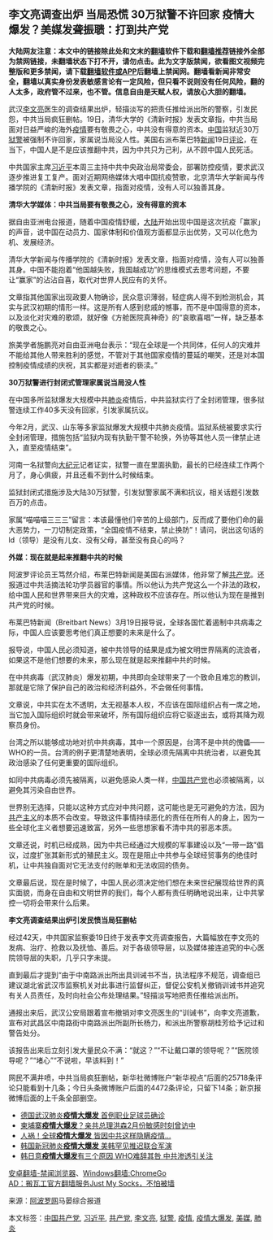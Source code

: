  <h2>李文亮调查出炉 当局恐慌 30万狱警不许回家 疫情大爆发？美媒发聋振聩：打到共产党</h2> <div class="notice"><b>大陆网友注意：本文中的链接除此处和文末的<a href="https://github.com/bannedbook/fanqiang" >翻墙</a>软件下载和<a href="https://github.com/killgcd/justmysocks/blob/master/README.md">翻墙推荐</a>链接外全部为禁网链接，未翻墙状态下打不开，请勿点击。此为文字版禁闻，欲看图文视频完整版和更多禁闻，请下载<a href="https://github.com/bannedbook/fanqiang">翻墙软件或APP</a>后翻墙上禁闻网。翻墙看新闻非常安全，翻墙以真实身份发表敏感言论有一定风险，但只看不说则没有任何风险，翻的人太多，政府管不过来，也不管。信息自由是天赋人权，请放心大胆的翻墙。</b></div>  <div class="entry"> <p id="summary">武汉<a href="https://www.bannedbook.org/bnews/tag/%e6%9d%8e%e6%96%87%e4%ba%ae/" class="st_tag internal_tag" rel="tag" title="标签 李文亮 下的日志">李文亮</a>医生的调查结果出炉，轻描淡写的把责任推给派出所的警察，引发民怨，中共当局疯狂删帖。19日，清华大学的《清新时报》发表文章指，中共当局面对日益严峻的海外<a href="https://www.bannedbook.org/bnews/tag/%E7%96%AB%E6%83%85/" class="st_tag internal_tag" rel="tag" title="标签 疫情 下的日志">疫情</a>要有敬畏之心，中共没有得意的资本。<span class='wp_keywordlink_affiliate'><a href="https://www.bannedbook.org/" title="中国" target="_blank">中国</a></span>监狱近30万<a href="https://www.bannedbook.org/bnews/tag/%E7%8B%B1%E8%AD%A6/" class="st_tag internal_tag" rel="tag" title="标签 狱警 下的日志">狱警</a>被强制不许回家，家属说当局没人性。美国右派布莱巴特<span class='wp_keywordlink_affiliate'><a href="https://www.bannedbook.org/" title="新闻">新闻</a></span>19日<span class='wp_keywordlink_affiliate'><a href="https://www.bannedbook.org/bnews/comments/" title="新闻评论" target="_blank">评论</a></span>，在当下，中国人是不是应该推翻中共，因为中共只为己利，从不顾中国人民死活。</p> <p>中共国家主席<a href="https://www.bannedbook.org/bnews/tag/%e4%b9%a0%e8%bf%91%e5%b9%b3/" class="st_tag internal_tag" rel="tag" title="标签 习近平 下的日志">习近平</a>本周三主持中共中央政治局常委会，部署防控疫情，要求武汉逐步推进复工复产。面对近期网络媒体大唱中国抗疫赞歌，北京清华大学新闻与传播学院的《清新时报》发表文章，指面对疫情，没有人可以独善其身。</p> <p><strong>清华大学媒体：中共当局要有敬畏之心，没有得意的资本</strong></p> <p>据自由亚洲电台报道，随着中国疫情舒缓，<span class='wp_keywordlink_affiliate'><a href="https://www.bannedbook.org/" title="大陆" target="_blank">大陆</a></span>开始出现中国是这次抗疫「赢家」的声音，说中国在动员力、国家体制和价值观方面都显示出优势，又可以化危为机、发展经济。</p> <p>清华大学新闻与传播学院的《清新时报》发表文章，指面对疫情，没有人可以独善其身。中国不能抱着“他国越失败，我国越成功”的思维模式去思考问题，不要让“赢家”的沾沾自喜，取代对世界人民应有的关怀。</p> <p>文章指其他国家出现政要人物确诊，民众意识薄弱，轻症病人得不到检测机会，其实与武汉初期的情形一样。这是所有人感到悲戚的憾事，而不是中国得意的资本，以及淡化对灾难的歌颂，就好像《方舱医院真神奇》的“哀歌喜唱”一样，缺乏基本的敬畏之心。</p> <p>旅美学者施鹏亮对自由亚洲电台表示：“现在全球是一个共同体，任何人的灾难并不能给其他人带来胜利的感觉，不管对于其他国家疫情的蔓延的嘲笑，还是对本国控制疫情成绩的庆祝，其实都是对逝者的亵渎。”</p>  <p><strong>30万狱警进行封闭式管理家属说当局没人性</strong></p> <p>在中国多所监狱爆发大规模中共<a href="https://www.bannedbook.org/bnews/tag/%e8%82%ba%e7%82%8e/" class="st_tag internal_tag" rel="tag" title="标签 肺炎 下的日志">肺炎</a>疫情后，中共监狱实行了全封闭管理，很多狱警连续工作40多天没有回家，引发家属抗议。</p> <p>今年2月，武汉、山东等多家监狱爆发大规模中共肺炎疫情。监狱系统被要求实行全封闭管理，措施包括“监狱内现有执勤干警不轮换，外协等其他人员一律禁止进入，直至疫情结束”。</p> <p>河南一名狱警向<span class='wp_keywordlink_affiliate'><a href="http://www.epochtimes.com/" title="大纪元" target="_blank">大纪元</a></span>记者证实，狱警一直在里面执勤，最长的已经连续工作两个月了，身心俱疲，并且还看不到什么时候结束。</p> <p>监狱封闭式措施涉及大陆30万狱警，引发狱警家属不满和抗议，相关话题引发数百万的点击。</p> <p>家属“喵喵喵三三三”留言：本该最懂他们辛苦的上级部门，反而成了要他们命的最大恶势力，一刀切制定政策，“全国疫情不结束，禁止换防”！请问，说出这句话的ld（领导）是没有儿女、没有父母，甚至没有良心的吗？</p> <p><strong>外媒：现在就是起来推翻中共的时候</strong></p>  <p>阿波罗评论员王笃然介绍，布莱巴特新闻是美国右派媒体，他非常了解<a href="https://www.bannedbook.org/bnews/tag/%e5%85%b1%e4%ba%a7%e5%85%9a/" class="st_tag internal_tag" rel="tag" title="标签 共产党 下的日志">共产党</a>。还报道过中共活摘法轮功学员器官的事情。所以他认为共产党这么一个非法的政权，给中国人民和世界带来巨大的灾难，这种政权不应该存在。所以他认为现在是推到共产党的时候。</p> <p>布莱巴特新闻（Breitbart News）3月19日报导说，全球各国忙着遏制中共病毒之际，中国人应该要思考他们真正想要的未来是什么了。</p> <p>报导说，中国人民必须知道，被中共领导的结果是成为被文明世界隔离的流浪者，如果这不是他们想要的未来，那么现在就是起来推翻中共的时候。</p> <p>在中共病毒（武汉肺炎）爆发初期，中共即向全球带来了一个致命且难忘的教训，那就是它除了保护自己的政治和经济利益外，不会做任何事情。</p> <p>文章说，中共实在太不透明，太无视基本人权，不应该在国际组织占有一席之地，当它加入国际组织时就会带来破坏，所有国际组织应将它驱逐出去，或将其降为观察员身份。</p> <p>台湾之所以能够成功地对抗中共病毒，其中一个原因是，台湾不是中共的傀儡——WHO的一员。台湾的例子更清楚地表明，全球必须先隔离中共统治者，以避免其政治感染了任何更重要的国际组织。</p> <p>如同中共病毒必须先被隔离，以避免感染人类一样，<a href="https://www.bannedbook.org/bnews/tag/%e4%b8%ad%e5%9b%bd%e5%85%b1%e4%ba%a7%e5%85%9a/" class="st_tag internal_tag" rel="tag" title="标签 中国共产党 下的日志">中国共产党</a>也必须被隔离，以避免其污染自由世界。</p>  <p>世界别无选择，只能以这种方式应对中共问题，这可能也是无可避免的方法，因为<span class='wp_keywordlink'><a href="https://www.bannedbook.org/forum2/topic6177.html" title="《共产主义的终极目的》" target="_blank">共产主义</a></span>的本质不会改变。导致这件事情持续恶化的责任在所有人的身上，因为一些全球化主义者想要迅速致富，另外一些思想家看不清中共的邪恶本质。</p> <p>文章还说，时机已经成熟，因为中共已经通过大规模的军事建设以及“一带一路”倡议，过度扩张其新形式的殖民主义。现在是阻止中共参与全球经贸事务的绝佳时机，让中共独自面对它无法支付的账单和无法收回的债务。</p> <p>文章最后说，现在是时候了，中国人民必须决定他们想在未来世纪展现给世界的真实面貌，而身在自由和文明世界的我们，每个人都有责任明确地说出来，让中共掌控一切将会带来什么后果。</p> <p><strong>李文亮调查结果出炉引发民愤当局狂删帖</strong></p> <p>经过42天，中共国家监察委19日终于发表李文亮调查报告，大篇幅放在李文亮的发病、治疗、抢救以及抚恤、善后。对于各级领导层，以及媒体接连追究的中心医院领导层的失职，几乎只字未提。</p> <p>直到最后才提到“由于中南路派出所出具训诫书不当，执法程序不规范，调查组已建议湖北省武汉市监察机关对此事进行监督纠正，督促公安机关撤销训诫书并追究有关人员责任，及时向社会公布处理结果。”轻描淡写地把责任推给派出所。</p> <p>通报出来后，武汉公安局跟着宣布撤销对李文亮医生的“训诫书”，向李文亮道歉，宣布对武昌区中南路街中南路派出所副所长杨力，和派出所警察胡桂芳给予记过和警告处分。</p>  <p>该报告出来后立刻引发大量民众不满：“就这？”“不让戴口罩的领导呢？”“医院领导呢？”“堵心”“不说啦，早该料到！”</p> <p>网民不满井喷，中共当局疯狂删帖，新华社微博账户“新华视点”后面的25718条评论只能看到十几条；今日头条微博账户后面的4472条评论，只留下14条；新京报微博后面的上千条全部删空。</p> <ul class='op-related-articles' title='相关阅读'> <li><a href='https://www.bannedbook.org/bnews/worldnews/20200313/1292918.html' target='_blank'>德国武汉肺炎<b>疫情大爆发</b> 首例职业足球员确诊</a></li> <li><a href='https://www.bannedbook.org/bnews/comments/20200312/1292718.html' target='_blank'>柬埔寨<b>疫情大爆发</b>？亲共总理洪森2月份敏感时刻曾访中</a></li> <li><a href='https://www.bannedbook.org/bnews/cnnews/20200228/1285047.html' target='_blank'>人祸！全球<b>疫情大爆发</b> 皆因中共这样隐瞒疫情...</a></li> <li><a href='https://www.bannedbook.org/bnews/worldnews/usa/20200227/1284691.html' target='_blank'>韩国新冠肺炎<b>疫情大爆发</b> 美韩罕见推迟联合军演</a></li> <li><a href='https://www.bannedbook.org/bnews/cbnews/20200227/1284587.html' target='_blank'>韩日意<b>疫情大爆发</b>有三个原因 WHO难辞其咎 中共渗透引关注</a></li> </ul> <div class="texttj"> <a href="https://github.com/bannedbook/fanqiang/wiki/%E5%AE%89%E5%8D%93%E7%BF%BB%E5%A2%99-%E7%A6%81%E9%97%BB%E6%B5%8F%E8%A7%88%E5%99%A8" target="_blank">安卓翻墙-禁闻浏览器</a>、<a href="https://github.com/bannedbook/fanqiang/wiki/Chrome%E4%B8%80%E9%94%AE%E7%BF%BB%E5%A2%99%E5%8C%85" target="_blank">Windows翻墙:ChromeGo</a><br/> <a href="https://github.com/killgcd/justmysocks/blob/master/README.md" target="_blank">AD：搬瓦工官方翻墙服务Just My Socks，不怕被墙</a> </div><p> 来源：<a href="https://www.aboluowang.com/2020/0320/1425315.html" target="_blank">阿波罗网</a>马晏综合报道 </p><a name='sharetosocial'></a>           </div><!--END ENTRY--> <div class="postfooter"> <div>本文标签：<a href="https://www.bannedbook.org/bnews/tag/%e4%b8%ad%e5%9b%bd%e5%85%b1%e4%ba%a7%e5%85%9a/" rel="tag">中国共产党</a>, <a href="https://www.bannedbook.org/bnews/tag/%e4%b9%a0%e8%bf%91%e5%b9%b3/" rel="tag">习近平</a>, <a href="https://www.bannedbook.org/bnews/tag/%e5%85%b1%e4%ba%a7%e5%85%9a/" rel="tag">共产党</a>, <a href="https://www.bannedbook.org/bnews/tag/%e6%9d%8e%e6%96%87%e4%ba%ae/" rel="tag">李文亮</a>, <a href="https://www.bannedbook.org/bnews/tag/%E7%8B%B1%E8%AD%A6/" rel="tag">狱警</a>, <a href="https://www.bannedbook.org/bnews/tag/%E7%96%AB%E6%83%85/" rel="tag">疫情</a>, <a href="https://www.bannedbook.org/bnews/tag/%E7%96%AB%E6%83%85%E5%A4%A7%E7%88%86%E5%8F%91/" rel="tag">疫情大爆发</a>, <a href="https://www.bannedbook.org/bnews/tag/%e7%be%8e%e5%aa%92/" rel="tag">美媒</a>, <a href="https://www.bannedbook.org/bnews/tag/%e8%82%ba%e7%82%8e/" rel="tag">肺炎</a></div>  </div><!--END POSTFOOTER--> 